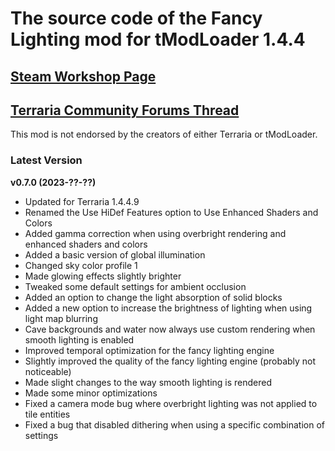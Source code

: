 ﻿# The source code of the Fancy Lighting mod for tModLoader 1.4.4

## [Steam Workshop Page](https://steamcommunity.com/sharedfiles/filedetails/?id=2822950837)
## [Terraria Community Forums Thread](https://forums.terraria.org/index.php?threads/fancy-lighting-mod.113067/)

This mod is not endorsed by the creators of either Terraria or tModLoader.

### Latest Version

**v0.7.0 (2023-??-??)**
- Updated for Terraria 1.4.4.9
- Renamed the Use HiDef Features option to Use Enhanced Shaders and Colors
- Added gamma correction when using overbright rendering and enhanced shaders and colors
- Added a basic version of global illumination
- Changed sky color profile 1
- Made glowing effects slightly brighter
- Tweaked some default settings for ambient occlusion
- Added an option to change the light absorption of solid blocks
- Added a new option to increase the brightness of lighting when using light map blurring
- Cave backgrounds and water now always use custom rendering when smooth lighting is enabled
- Improved temporal optimization for the fancy lighting engine
- Slightly improved the quality of the fancy lighting engine (probably not noticeable)
- Made slight changes to the way smooth lighting is rendered
- Made some minor optimizations
- Fixed a camera mode bug where overbright lighting was not applied to tile entities
- Fixed a bug that disabled dithering when using a specific combination of settings
